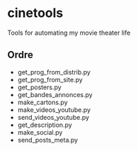 # cinetools
Tools for automating my movie theater life

## Ordre

- get_prog_from_distrib.py
- get_prog_from_site.py
- get_posters.py
- get_bandes_annonces.py
- make_cartons.py
- make_videos_youtube.py
- send_videos_youtube.py
- get_description.py
- make_social.py
- send_posts_meta.py
